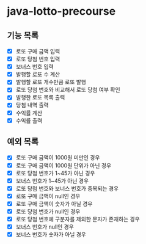 # java-lotto-precourse

## 기능 목록

- [x] 로또 구매 금액 입력
- [x] 로또 당첨 번호 입력
- [x] 보너스 번호 입력
- [x] 발행할 로또 수 계산
- [x] 발행할 로또 개수만큼 로또 발행
- [x] 로또 당첨 번호와 비교해서 로또 당첨 여부 확인
- [x] 발행한 로또 목록 출력
- [x] 당첨 내역 출력
- [x] 수익률 계산
- [x] 수익률 출력

## 예외 목록

- [x] 로또 구매 금액이 1000원 미만인 경우
- [x] 로또 구매 금액이 1000원 단위가 아닌 경우
- [x] 로또 당첨 번호가 1~45가 아닌 경우
- [x] 보너스 번호가 1~45가 아닌 경우
- [x] 로또 당첨 번호와 보너스 번호가 중복되는 경우
- [x] 로또 구매 금액이 null인 경우
- [x] 로또 구매 금액이 숫자가 아닐 경우
- [x] 로또 당첨 번호가 null인 경우
- [x] 로또 당첨 번호에 구분자를 제외한 문자가 존재하는 경우
- [x] 보너스 번호가 null인 경우
- [x] 보너스 번호가 숫자가 아닐 경우